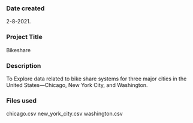
### Date created
2-8-2021.

### Project Title
Bikeshare

### Description
To Explore data related to bike share systems for three major cities in the United States—Chicago, New York City, and Washington.

### Files used
chicago.csv
new_york_city.csv
washington.csv

